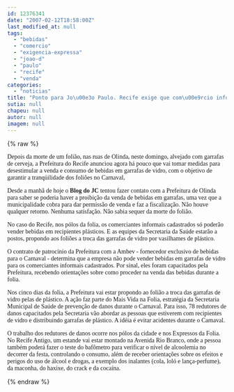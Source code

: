 ```yaml
---
id: 12376341
date: "2007-02-12T18:58:00Z"
last_modified_at: null
tags:
  - "bebidas"
  - "comercio"
  - "exigencia-expressa"
  - "joao-d"
  - "paulo"
  - "recife"
  - "venda"
categories:
  - "noticias"
title: "Ponto para Jo\u00e3o Paulo. Recife exige que com\u00e9rcio informal venda bebidas em recipientes pl\u00e1sticos"
sutia: null
chapeu: null
autor: null
imagem: null
---
```

{% raw %}
<p><P><FONT face=Verdana>Depois da morte de um folião, nas ruas de Olinda, neste domingo, alvejado com garrafas de cerveja, a Prefeitura do Recife anunciou agora há pouco que vai tomar medidas para desestimular a venda e consumo de bebidas em garrafas de vidro, com o objetivo de garantir a tranqüilidade dos foliões no Carnaval, </FONT></P></p>
<p><P><FONT face=Verdana>Desde a manhã de hoje o <STRONG>Blog do JC</STRONG> tentou fazer contato com a Prefeitura de Olinda para saber se poderia haver a proibição da venda de bebidas em garrafas, uma vez que a municipalidade cobra para dar permissão de venda e faz a fiscalização. Não houve qualquer retorno. Nenhuma satisfação. Não sabia sequer da morte do folião.</FONT></P></p>
<p><P><FONT face=Verdana>No caso do Recife, nos pólos da folia, os comerciantes informais cadastrados só poderão vender bebidas em recipientes plásticos. E as equipes da Secretaria da Saúde estarão a postos, propondo aos foliões a troca das garrafas de vidro por vasilhames de plástico.</FONT></P></p>
<p><P><FONT face=Verdana>O contrato de patrocínio da Prefeitura com a Ambev - fornecedor exclusivo de bebidas para o Carnaval - determina que a empresa não pode vender bebidas em garrafas de vidro para os comerciantes informais cadastrados. Por sinal, eles foram capacitados pela Prefeitura, recebendo orientações sobre como proceder na venda das bebidas durante a folia.</FONT></P></p>
<p><P><FONT face=Verdana>Nos cinco dias da folia, a Prefeitura vai estar propondo ao folião a troca das garrafas de vidro pelas de plástico. A ação faz parte do Mais Vida na Folia, estratégia da Secretaria Municipal de Saúde de prevenção de danos durante o Carnaval. Para isso, 78 redutores de danos capacitados pela Secretaria vão abordar as pessoas que estiverem com recipientes de vidro e distribuindo garrafas de plástico. A idéia é evitar acidentes durante o Carnaval. </FONT></P></p>
<p><P><FONT face=Verdana>O trabalho dos redutores de danos ocorre nos pólos da cidade e nos Expressos da Folia. No Recife Antigo, um estande vai estar montado na Avenida Rio Branco, onde a pessoa também poderá fazer o teste do bafômetro para verificar o nível de alcoolemia no decorrer da festa, controlando o consumo, além de receber orientações sobre os efeitos e perigos do uso de álcool e drogas, a exemplo dos inalantes (cola, loló e lança-perfume), da maconha, do haxixe, do crack e da cocaína. </FONT></P> </p>
{% endraw %}